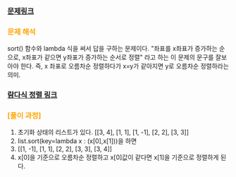 
### [문제링크](https://www.acmicpc.net/problem/11650)

### <span style="color:orange"> 문제 해석 </span>
sort() 함수와 lambda 식을 써서 답을 구하는 문제이다. 
"좌표를 x좌표가 증가하는 순으로, x좌표가 같으면 y좌표가 증가하는 순서로 정렬" 라고 하는 이 문제의 문구를
잘보아야 한다. 즉, x 좌표로 오름차순 정렬하다가 x=y가 같아지면 y로 오름차순 정렬하라는 의미.

### [람다식 정렬 링크](https://soopeach.tistory.com/23)

### <span style="color:orange"> [풀이 과정] </span>
1. 초기화 상태의 리스트가 있다. [[3, 4], [1, 1], [1, -1], [2, 2], [3, 3]]
2. list.sort(key=lambda x : (x[0],x[1]))을 하면
3. [[1, -1], [1, 1], [2, 2], [3, 3], [3, 4]] 
4. x[0]을 기준으로 오름차순 정렬하고 x[0]값이 같다면 x[1]을 기준으로 정렬하게 된다.
